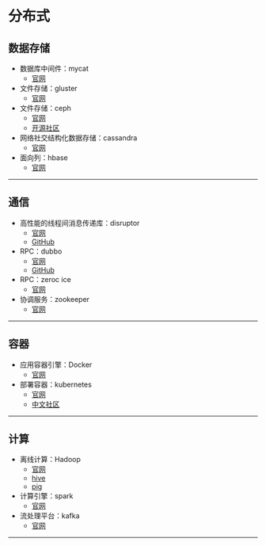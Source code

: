 #   分布式

##  数据存储
-   数据库中间件：mycat
    -   [官网](http://www.mycat.io/)
-   文件存储：gluster
    -   [官网](https://www.gluster.org/)
-   文件存储：ceph
    -   [官网](https://ceph.com/)
    -   [开源社区](http://ceph.org.cn/)
-   网络社交结构化数据存储：cassandra
    -   [官网](http://cassandra.apache.org/)
-   面向列：hbase
    -   [官网](http://hbase.apache.org/)

----

##  通信
-   高性能的线程间消息传递库：disruptor
    -   [官网](http://lmax-exchange.github.io/disruptor/)
    -   [GitHub](https://github.com/LMAX-Exchange/disruptor)
-   RPC：dubbo
    -   [官网](http://dubbo.incubator.apache.org/#!/?lang=en-us)
    -   [GitHub](https://github.com/apache/incubator-dubbo)
-   RPC：zeroc ice
    -   [官网](https://zeroc.com/)
-   协调服务：zookeeper
    -   [官网](http://zookeeper.apache.org/)


----


##  容器
-   应用容器引擎：Docker
    -   [官网](www.docker.com)
-   部署容器：kubernetes
    -   [官网](https://kubernetes.io/)
    -   [中文社区](https://www.kubernetes.org.cn/)

----


##  计算
-   离线计算：Hadoop
    -   [官网](http://hadoop.apache.org/)
    -   [hive](http://hive.apache.org/)
    -   [pig](http://pig.apache.org/)
-   计算引擎：spark
    -   [官网](http://spark.apache.org/)
-   流处理平台：kafka
    -   [官网](http://kafka.apache.org/)

---
